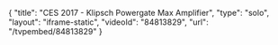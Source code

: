 {
    "title": "CES 2017 - Klipsch Powergate Max Amplifier",
    "type": "solo",
    "layout": "iframe-static",
    "videoId": "84813829",
    "url": "\/tvpembed\/84813829"
}